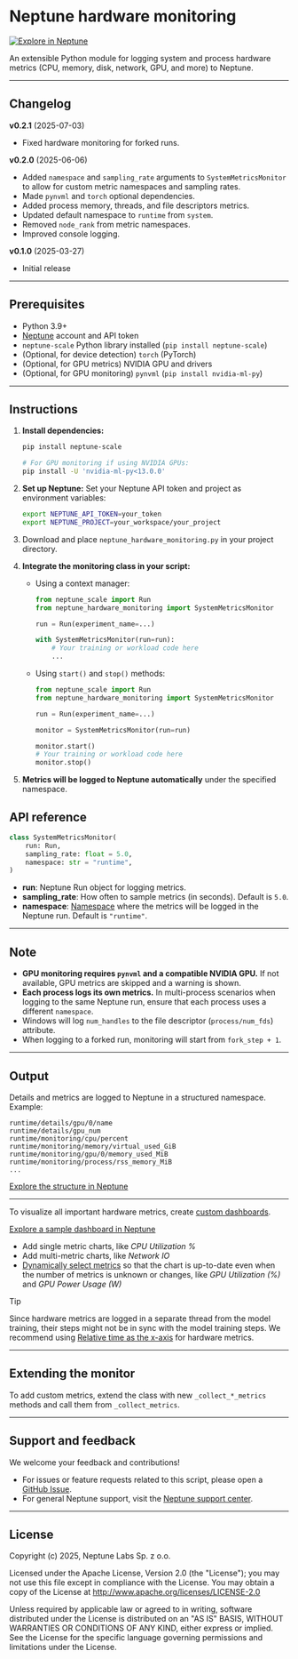 # Neptune hardware monitoring

[![Explore in Neptune][Explore in Neptune badge]][Neptune dashboard]


An extensible Python module for logging system and process hardware metrics (CPU, memory, disk, network, GPU, and more) to Neptune.

---

## Changelog

**v0.2.1** (2025-07-03)
- Fixed hardware monitoring for forked runs.

**v0.2.0** (2025-06-06)
- Added `namespace` and `sampling_rate` arguments to `SystemMetricsMonitor` to allow for custom metric namespaces and sampling rates.
- Made `pynvml` and `torch` optional dependencies.
- Added process memory, threads, and file descriptors metrics.
- Updated default namespace to `runtime` from `system`.
- Removed `node_rank` from metric namespaces.
- Improved console logging.

**v0.1.0** (2025-03-27)
- Initial release

---

## Prerequisites

- Python 3.9+
- [Neptune](https://scale.neptune.ai/) account and API token
- `neptune-scale` Python library installed (`pip install neptune-scale`)
- (Optional, for device detection) `torch` (PyTorch)
- (Optional, for GPU metrics) NVIDIA GPU and drivers
- (Optional, for GPU monitoring) `pynvml` (`pip install nvidia-ml-py`)

---

## Instructions

1. **Install dependencies:**
   ```bash
   pip install neptune-scale

   # For GPU monitoring if using NVIDIA GPUs:
   pip install -U 'nvidia-ml-py<13.0.0'
   ```

2. **Set up Neptune:**
   Set your Neptune API token and project as environment variables:
   ```bash
   export NEPTUNE_API_TOKEN=your_token
   export NEPTUNE_PROJECT=your_workspace/your_project
   ```

3. Download and place `neptune_hardware_monitoring.py` in your project directory.

4. **Integrate the monitoring class in your script:**  
   - Using a context manager:
       ```python
       from neptune_scale import Run
       from neptune_hardware_monitoring import SystemMetricsMonitor

       run = Run(experiment_name=...)

       with SystemMetricsMonitor(run=run):
           # Your training or workload code here
           ...
       ```
    - Using `start()` and `stop()` methods:
       ```python
       from neptune_scale import Run
       from neptune_hardware_monitoring import SystemMetricsMonitor

       run = Run(experiment_name=...)

       monitor = SystemMetricsMonitor(run=run)

       monitor.start()
       # Your training or workload code here
       monitor.stop()
       ```

5. **Metrics will be logged to Neptune automatically** under the specified namespace.

## API reference

```python
class SystemMetricsMonitor(
    run: Run,
    sampling_rate: float = 5.0,
    namespace: str = "runtime",
)
```
- **run**: Neptune Run object for logging metrics.
- **sampling_rate**: How often to sample metrics (in seconds). Default is `5.0`.
- **namespace**: [Namespace][Docs namespaces and attributes] where the metrics will be logged in the Neptune run. Default is `"runtime"`.

---

## Note

- **GPU monitoring requires `pynvml` and a compatible NVIDIA GPU.** If not available, GPU metrics are skipped and a warning is shown.
- **Each process logs its own metrics.** In multi-process scenarios when logging to the same Neptune run, ensure that each process uses a different `namespace`.
- Windows will log `num_handles` to the file descriptor (`process/num_fds`) attribute.
- When logging to a forked run, monitoring will start from `fork_step + 1`.

---

## Output
Details and metrics are logged to Neptune in a structured namespace. Example:

```
runtime/details/gpu/0/name
runtime/details/gpu_num
runtime/monitoring/cpu/percent
runtime/monitoring/memory/virtual_used_GiB
runtime/monitoring/gpu/0/memory_used_MiB
runtime/monitoring/process/rss_memory_MiB
...
```

[Explore the structure in Neptune][Neptune attributes]

---
To visualize all important hardware metrics, create [custom dashboards][Docs custom dashboards].

[Explore a sample dashboard in Neptune][Neptune dashboard]

- Add single metric charts, like _CPU Utilization %_
- Add multi-metric charts, like _Network IO_
- [Dynamically select metrics][Docs dynamic metric selection] so that the chart is up-to-date even when the number of metrics is unknown or changes, like _GPU Utilization (%)_ and _GPU Power Usage (W)_

> [!TIP]
> Since hardware metrics are logged in a separate thread from the model training, their steps might not be in sync with the model training steps. We recommend using [Relative time as the x-axis][Docs configure the x-axis] for hardware metrics.


---

## Extending the monitor

To add custom metrics, extend the class with new `_collect_*_metrics` methods and call them from `_collect_metrics`.

---

## Support and feedback

We welcome your feedback and contributions!
- For issues or feature requests related to this script, please open a [GitHub Issue][Github issues].
- For general Neptune support, visit the [Neptune support center][Support center].

---

## License

Copyright (c) 2025, Neptune Labs Sp. z o.o.

Licensed under the Apache License, Version 2.0 (the "License");
you may not use this file except in compliance with the License.
You may obtain a copy of the License at http://www.apache.org/licenses/LICENSE-2.0

Unless required by applicable law or agreed to in writing, software distributed under the License is distributed on an "AS IS" BASIS,
WITHOUT WARRANTIES OR CONDITIONS OF ANY KIND, either express or implied.
See the License for the specific language governing permissions and limitations under the License.

<!-- Ref links -->
[Docs configure the x-axis]: https://docs.neptune.ai/chart_widget/#configure-the-x-axis
[Docs custom dashboards]: https://docs.neptune.ai/custom_dashboard
[Docs dynamic metric selection]: https://docs.neptune.ai/chart_widget/#dynamic-metric-selection
[Docs namespaces and attributes]: https://docs.neptune.ai/namespaces_and_attributes/
[Explore in Neptune badge]: https://neptune.ai/wp-content/uploads/2024/01/neptune-badge.svg
[Github issues]: https://github.com/neptune-ai/scale-examples/issues/new
[Neptune attributes]: https://scale.neptune.ai/o/examples/org/showcase/runs/details?viewId=9f113328-75aa-4c61-9aa8-5bbdffa90879&detailsTab=attributes&runIdentificationKey=hardware_monitoring&type=experiment&experimentsOnly=true&runsLineage=FULL&lbViewUnpacked=true&sortBy=%5B%22sys%2Fcreation_time%22%5D&sortFieldType=%5B%22datetime%22%5D&sortFieldAggregationMode=%5B%22auto%22%5D&sortDirection=%5B%22descending%22%5D&suggestionsEnabled=false&query=&experimentOnly=true&path=runtime%2F
[Neptune dashboard]: https://scale.neptune.ai/o/examples/org/showcase/runs/details?viewId=9f113328-75aa-4c61-9aa8-5bbdffa90879&detailsTab=dashboard&dashboardId=9f11330c-e4ff-413a-9faa-9e10e5b3f7ee&runIdentificationKey=hardware_monitoring&type=experiment&experimentsOnly=true&runsLineage=FULL&lbViewUnpacked=true&sortBy=%5B%22sys%2Fcreation_time%22%5D&sortFieldType=%5B%22datetime%22%5D&sortFieldAggregationMode=%5B%22auto%22%5D&sortDirection=%5B%22descending%22%5D&suggestionsEnabled=false&query=&experimentOnly=true
[Support center]: https://support.neptune.ai/
